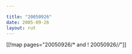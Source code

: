 ```yaml
---

title: "20050926"
date: 2005-09-26
layout: rut
---
```


[[!map pages="20050926/* and ! 20050926/*/*"]]
